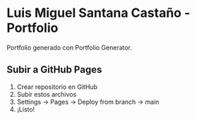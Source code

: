 # Luis Miguel Santana Castaño - Portfolio

Portfolio generado con Portfolio Generator.

## Subir a GitHub Pages

1. Crear repositorio en GitHub
2. Subir estos archivos
3. Settings → Pages → Deploy from branch → main
4. ¡Listo!
